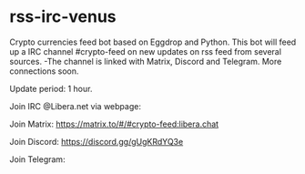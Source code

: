 # rss-irc-venus

Crypto currencies feed bot based on Eggdrop and Python.
This bot will feed up a IRC channel #crypto-feed on new updates on rss feed from several sources. -The channel is linked with Matrix, Discord and Telegram. More connections soon.

Update period: 1 hour.

Join IRC @Libera.net via webpage: 

Join Matrix: https://matrix.to/#/#crypto-feed:libera.chat

Join Discord: https://discord.gg/gUgKRdYQ3e

Join Telegram: 
